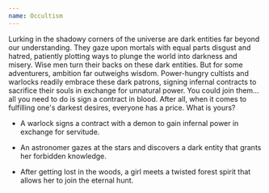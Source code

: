 ```yaml
---
name: Occultism
---
```


Lurking in the shadowy corners of the universe are dark entities far beyond our understanding. They gaze upon mortals with equal parts disgust and hatred, patiently plotting ways to plunge the world into darkness and misery. Wise men turn their backs on these dark entities. But for some adventurers, ambition far outweighs wisdom. Power-hungry cultists and warlocks readily embrace these dark patrons, signing infernal contracts to sacrifice their souls in exchange for unnatural power. You could join them... all you need to do is sign a contract in blood. After all, when it comes to fulfilling one's darkest desires, everyone has a price. What is yours?

* A warlock signs a contract with a demon to gain infernal power in exchange for servitude.

* An astronomer gazes at the stars and discovers a dark entity that grants her forbidden knowledge.

* After getting lost in the woods, a girl meets a twisted forest spirit that allows her to join the eternal hunt.